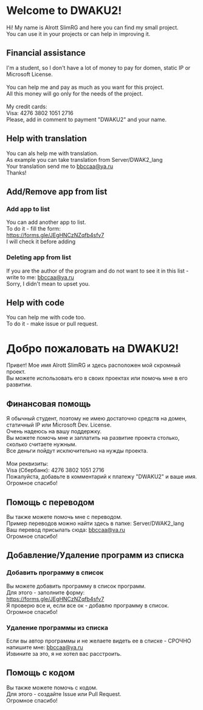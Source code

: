 # Welcome to DWAKU2!

Hi! My name is Alrott SlimRG and here you can find my small project.<br/>
You can use it in your projects or can help in improving it.<br/>


## Financial assistance

I'm a student, so I don't have a lot of money to pay for domen, static IP or Microsoft License.<br/><br/>
You can help me and pay as much as you want for this project.<br/>
All this money will go only for the needs of the project.<br/>
<br/>
My credit cards: <br/>
Visa: 4276 3802 1051 2716<br/>
Please, add in comment to payment "DWAKU2" and your name. <br/>


## Help with translation

You can als help me with translation.<br/>
As example you can take translation from Server/DWAK2_lang<br/>
Your translation send me to bbccaa@ya.ru<br/>
Thanks!<br/>

## Add/Remove app from list
### Add app to list

You can add another app to list.<br/>
To do it - fill the form:<br/>
https://forms.gle/JEgHNCzNZqfb4sfv7<br/>
 I will check it before adding<br/>
 
### Deleting app from list
If you are the author of the program and do not want to see it in this list - write to me: bbccaa@ya.ru<br/>
Sorry, I didn't  mean  to  upset  you.<br/>

## Help with code

You can help me with code too.<br/>
To do it - make issue or pull request.<br/>

# Добро пожаловать на DWAKU2!

Привет! Мое имя Alrott SlimRG и здесь расположен мой скромный проект.<br/>
Вы можете использовать его в своих проектах или помочь мне в его развитии.<br/>


## Финансовая помощь

Я обычный студент, поэтому не имею достаточно средств на домен, статичный IP или Microsoft Dev. License.<br/>
Очень надеюсь на вашу поддержку.<br/>
Вы можете помочь мне и заплатить на развитие проекта столько, сколько считаете нужным.<br/>
Все деньги пойдут исключительно на нужды проекта.<br/>
<br/>
Мои реквизиты:<br/>
Visa (Сбербанк): 4276 3802 1051 2716<br/>
Пожалуйста, добавьте в комментарий к платежу "DWAKU2" и ваше имя. <br/>
Огромное спасибо!<br/>

## Помощь с переводом

Вы также можете помочь мне с переводом.<br/>
Пример переводов можно найти здесь в папке: Server/DWAK2_lang<br/>
Ваш перевод присылать сюда: bbccaa@ya.ru<br/>
Огромное спасибо!<br/>

## Добавление/Удаление программ из списка
### Добавить программу в список

Вы можете добавить программу в список программ.<br/>
Для этого - заполните форму:<br/>
https://forms.gle/JEgHNCzNZqfb4sfv7<br/>
Я проверю все и, если все ок - добавлю программу в список.<br/>
Огромное спасибо!<br/>
 
### Удаление программы из списка
Если вы автор программы и не желаете видеть ее в списке  - СРОЧНО напишите мне: bbccaa@ya.ru<br/>
Извините за это, я не хотел вас расстроить.<br/>

## Помощь с кодом

Вы также можете помочь с кодом.<br/>
Для этого - создайте Issue или Pull Request.<br/>
Огромное спасибо!<br/>
